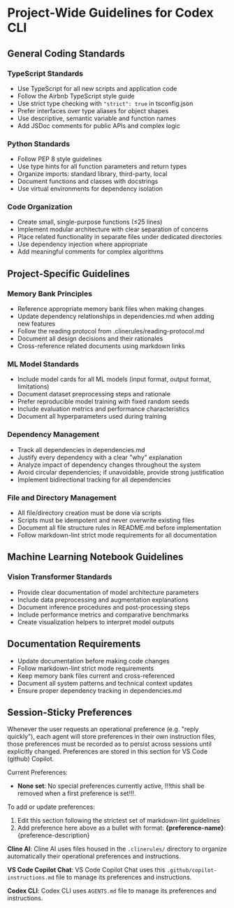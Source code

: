 # Project-Wide Guidelines for Codex CLI

## General Coding Standards

### TypeScript Standards
- Use TypeScript for all new scripts and application code
- Follow the Airbnb TypeScript style guide
- Use strict type checking with `"strict": true` in tsconfig.json
- Prefer interfaces over type aliases for object shapes
- Use descriptive, semantic variable and function names
- Add JSDoc comments for public APIs and complex logic

### Python Standards
- Follow PEP 8 style guidelines
- Use type hints for all function parameters and return types
- Organize imports: standard library, third-party, local
- Document functions and classes with docstrings
- Use virtual environments for dependency isolation

### Code Organization
- Create small, single-purpose functions (≤25 lines)
- Implement modular architecture with clear separation of concerns
- Place related functionality in separate files under dedicated directories
- Use dependency injection where appropriate
- Add meaningful comments for complex algorithms

## Project-Specific Guidelines

### Memory Bank Principles
- Reference appropriate memory bank files when making changes
- Update dependency relationships in dependencies.md when adding new features
- Follow the reading protocol from .clinerules/reading-protocol.md
- Document all design decisions and their rationales
- Cross-reference related documents using markdown links

### ML Model Standards
- Include model cards for all ML models (input format, output format, limitations)
- Document dataset preprocessing steps and rationale
- Prefer reproducible model training with fixed random seeds
- Include evaluation metrics and performance characteristics
- Document all hyperparameters used during training

### Dependency Management
- Track all dependencies in dependencies.md
- Justify every dependency with a clear "why" explanation
- Analyze impact of dependency changes throughout the system
- Avoid circular dependencies; if unavoidable, provide strong justification
- Implement bidirectional tracking for all dependencies

### File and Directory Management
- All file/directory creation must be done via scripts
- Scripts must be idempotent and never overwrite existing files
- Document all file structure rules in README.md before implementation
- Follow markdown-lint strict mode requirements for all documentation

## Machine Learning Notebook Guidelines

### Vision Transformer Standards
- Provide clear documentation of model architecture parameters
- Include data preprocessing and augmentation explanations
- Document inference procedures and post-processing steps
- Include performance metrics and comparative benchmarks
- Create visualization helpers to interpret model outputs

## Documentation Requirements

- Update documentation before making code changes
- Follow markdown-lint strict mode requirements
- Keep memory bank files current and cross-referenced
- Document all system patterns and technical context updates
- Ensure proper dependency tracking in dependencies.md

## Session-Sticky Preferences

Whenever the user requests an operational preference (e.g. "reply
quickly"), each agent will store preferences in their own instruction
files, those preferences must be recorded as to persist across
sessions until explicitly changed. Preferences are stored in this
section for VS Code (github) Copilot.

Current Preferences:
- **None set**: No special preferences currently active, !!!this shall be
  removed when a first preference is set!!!.

To add or update preferences:
1. Edit this section following the strictest set of markdown-lint
   guidelines
2. Add preference here above as a bullet with format:
   **{preference-name}**: {preference-description}

<!-- All agents (Codex-CLI, Cline AI, and VS Code Copilot Chat) must use their own instruction files to manage preferences. -->

**Cline AI**: Cline AI uses files housed in the `.clinerules/`
directory to organize automatically their operational preferences and
instructions.

**VS Code Copilot Chat**: VS Code Copilot Chat uses this
`.github/copilot-instructions.md` file to manage its preferences and
instructions.

**Codex CLI**: Codex CLI uses `AGENTS.md` file to manage its
preferences and instructions.
